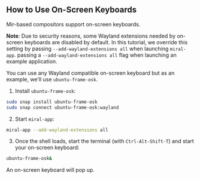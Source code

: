 ## How to Use On-Screen Keyboards
Mir-based compositors support on-screen keyboards. 

**Note**: Due to security reasons, some Wayland extensions needed by on-screen keyboards are disabled by default. In this tutorial, we override this setting by passing `--add-wayland-extensions all` when launching `miral-app`.
passing a `--add-wayland-extensions all` flag when launching an example application.

You can use any Wayland compatible on-screen keyboard but as an example, we'll use `ubuntu-frame-osk`. 

1. Install `ubuntu-frame-osk`:
```sh
sudo snap install ubuntu-frame-osk
sudo snap connect ubuntu-frame-osk:wayland
```

2. Start `miral-app`:
```sh
miral-app --add-wayland-extensions all
```

3. Once the shell loads, start the terminal (with `Ctrl-Alt-Shift-T`) and start your on-screen keyboard:
```sh
ubuntu-frame-osk&
```
An on-screen keyboard will pop up.
